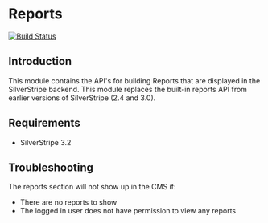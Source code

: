# Reports

[![Build Status](https://secure.travis-ci.org/silverstripe-labs/silverstripe-reports.png?branch=master)](http://travis-ci.org/silverstripe-labs/silverstripe-reports)

## Introduction

This module contains the API's for building Reports that are displayed in the
SilverStripe backend. This module replaces the built-in reports API from earlier
versions of SilverStripe (2.4 and 3.0).

## Requirements

 * SilverStripe 3.2

## Troubleshooting

The reports section will not show up in the CMS if:

 * There are no reports to show
 * The logged in user does not have permission to view any reports

